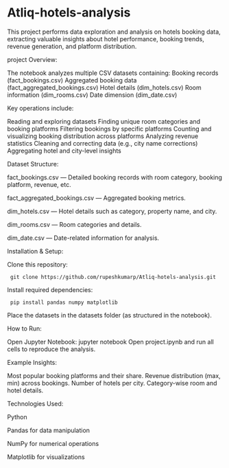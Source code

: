# Atliq-hotels-analysis  
This project performs data exploration and analysis on hotels booking data, extracting valuable insights about hotel performance, booking trends, revenue generation, and platform distribution.

project Overview:

The notebook analyzes multiple CSV datasets containing:
Booking records (fact_bookings.csv)
Aggregated booking data (fact_aggregated_bookings.csv)
Hotel details (dim_hotels.csv)
Room information (dim_rooms.csv)
Date dimension (dim_date.csv)

Key operations include:

Reading and exploring datasets
Finding unique room categories and booking platforms
Filtering bookings by specific platforms
Counting and visualizing booking distribution across platforms
Analyzing revenue statistics
Cleaning and correcting data (e.g., city name corrections)
Aggregating hotel and city-level insights

Dataset Structure:

fact_bookings.csv — Detailed booking records with room category, booking platform, revenue, etc.

fact_aggregated_bookings.csv — Aggregated booking metrics.

dim_hotels.csv — Hotel details such as category, property name, and city.

dim_rooms.csv — Room categories and details.

dim_date.csv — Date-related information for analysis.

Installation & Setup:

Clone this repository:
     
     git clone https://github.com/rupeshkumarp/Atliq-hotels-analysis.git

Install required dependencies:

     pip install pandas numpy matplotlib
Place the datasets in the datasets folder (as structured in the notebook).

How to Run:

Open Jupyter Notebook:
    jupyter notebook
Open project.ipynb and run all cells to reproduce the analysis.

Example Insights:

Most popular booking platforms and their share.
Revenue distribution (max, min) across bookings.
Number of hotels per city.
Category-wise room and hotel details.

Technologies Used:


Python

Pandas for data manipulation

NumPy for numerical operations

Matplotlib for visualizations
